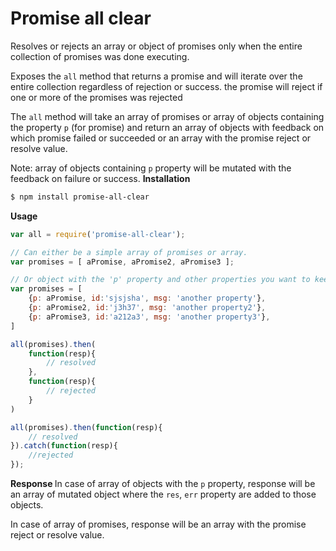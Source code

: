 Promise all clear
===============


Resolves or rejects an array or object of promises only when the entire collection of promises was done executing.

Exposes the `all` method that returns a promise and will iterate over the entire collection regardless of rejection or success.
the promise will reject if one or more of the promises was rejected

The `all` method will take an array of promises or array of objects containing the property `p` (for promise)
and return an array of objects with feedback on which promise failed or succeeded or an array with the promise reject or resolve value.

Note: array of objects containing `p` property will be mutated with the feedback on failure or success.
<strong>Installation </strong>
```bash
$ npm install promise-all-clear
```


<strong>Usage </strong>
```javascript
var all = require('promise-all-clear');

// Can either be a simple array of promises or array.
var promises = [ aPromise, aPromise2, aPromise3 ];

// Or object with the 'p' property and other properties you want to keep track of
var promises = [
    {p: aPromise, id:'sjsjsha', msg: 'another property'},
    {p: aPromise2, id:'j3h37', msg: 'another property2'},
    {p: aPromise3, id:'a212a3', msg: 'another property3'},
]

all(promises).then(
    function(resp){
        // resolved
    },
    function(resp){
        // rejected
    }
)

all(promises).then(function(resp){
    // resolved
}).catch(function(resp){
    //rejected
});
```

<strong>Response </strong>
In case of array of objects with the `p` property, response will be an array of mutated object where the `res`, `err`
property are added to those objects.

In case of array of promises, response will be an array with the promise reject or resolve value.
